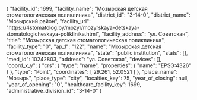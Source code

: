 {
    "facility_id": 1699,
    "facility_name": "Мозырская детская стоматологическая поликлиника",
    "district_id": "3-14-0",
    "district_name": "Мозырский район",
    "facility_url": "https:\/\/4stomatolog.by\/mozyr\/mozyrskaya-detskaya-stomatologicheskaya-poliklinika.html",
    "facility_address": "ул. Советская",
    "title": "Мозырская детская стоматологическая поликлиника",
    "facility_type": "0",
    "ap_1": "122",
    "name": "Мозырская детская стоматологическая поликлиника",
    "state": "public institution",
    "stats": [],
    "med_id": 10242803,
    "address": "ул. Советская",
    "devices": [],
    "coord_x_y": {
        "crs": {
            "type": "name",
            "properties": {
                "name": "EPSG:4326"
            }
        },
        "type": "Point",
        "coordinates": [
            29.261,
            52.0521
        ]
    },
    "place_name": "Мозырь",
    "place_type": "city",
    "localties_key": 75,
    "year_of_closing": null,
    "year_of_opening": "0",
    "healthcare_facility_key": 1699,
    "administrative_division_id": "3-14-0"
}